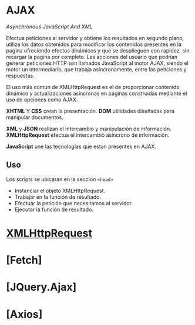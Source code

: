 # AJAX
_Asynchronous JavaScript And XML_

Efectua peticiones al servidor y obtiene los resultados en segundo plano,
utiliza los datos obtenidos para modificar los contenidos presentes en la pagina
ofreciendo efectos dinámicos y que se desplieguen con rapidez, sin recargar la pagina por completo.
Las acciones del usuario que podrían generar peticiones HTTP son llamados JavaScript al motor AJAX,
siendo el motor un intermediario, que trabaja asincronamente, entre las peticiones y respuestas.

El uso más común de XMLHttpRequest es el de proporcionar contenido dinámico y actualizaciones asíncronas
en páginas construidas mediante el uso de opciones como AJAX.

__XHTML__ Y __CSS__ crean la presentación.
__DOM__ utilidades diseñadas para manipular documentos.

__XML__ y __JSON__ realizan el intercambio y manipulación de información.
__XMLHttpRequest__ efectua el intercambio asíncrono de información.

__JavaScript__ une las tecnologías que estan presentes en AJAX.


## Uso
Los scripts se  ubicaran en la seccion ```<head>```
- Instanciar el objeto XMLHttpRequest.
- Trabajar en la función de resultado.
- Efectuar la petición que necesitamos al servidor.
- Ejecutar la función de resultado.




# [XMLHttpRequest](https://developer.mozilla.org/es/docs/Web/API/XMLHttpRequest)


# [Fetch]


# [JQuery.Ajax]


# [Axios]



